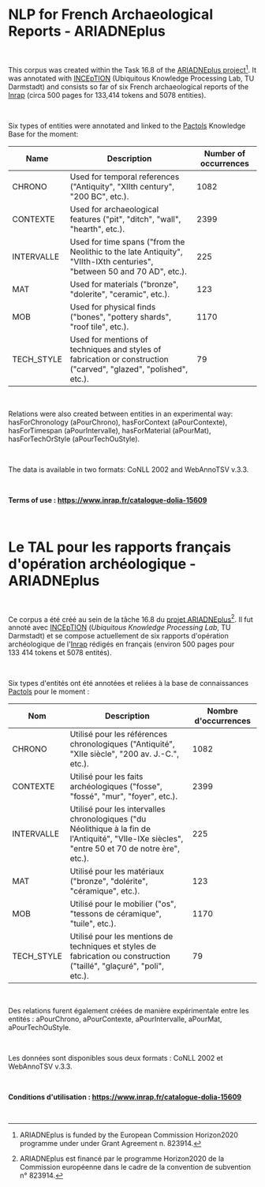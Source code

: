 # NLP for French Archaeological Reports - ARIADNEplus

<br>

This corpus was created within the Task 16.8 of the [ARIADNEplus project](https://ariadne-infrastructure.eu/)[^1]. It was annotated with [INCEpTION](https://inception-project.github.io/) (Ubiquitous Knowledge Processing Lab, TU Darmstadt) and consists so far of six French archaeological reports of the [Inrap](https://www.inrap.fr/) (circa 500 pages for 133,414 tokens and 5078 entities). 

<br>

Six types of entities were annotated and linked to the [Pactols](https://pactols.frantiq.fr/opentheso/) Knowledge Base for the moment: 

| **Name** | **Description** | **Number of occurrences** |
|----------|-----------------|---------------------------|
|     CHRONO     |      Used for temporal references ("Antiquity", "XIIth century", "200 BC", etc.).          |              1082             |
|     CONTEXTE     |        Used for archaeological features ("pit", "ditch", "wall", "hearth", etc.).         |              2399             |
|    INTERVALLE      |        Used for time spans ("from the Neolithic to the late Antiquity", "VIIth-IXth centuries", "between 50 and 70 AD", etc.).         |            225               |
|     MAT     |          Used for materials ("bronze", "dolerite", "ceramic", etc.).       |             123              |
|     MOB     |       Used for physical finds ("bones", "pottery shards", "roof tile", etc.).          |           1170                |
|    TECH_STYLE      |         Used for mentions of techniques and styles of fabrication or construction ("carved", "glazed", "polished", etc.).        |              79             |

<br>

Relations were also created between entities in an experimental way: hasForChronology (aPourChrono), hasForContext (aPourContexte), hasForTimespan (aPourIntervalle), hasForMaterial (aPourMat), hasForTechOrStyle (aPourTechOuStyle).

<br>

The data is available in two formats: CoNLL 2002 and WebAnnoTSV v.3.3.
 
<br>

**Terms of use : https://www.inrap.fr/catalogue-dolia-15609**

<br>

# Le TAL pour les rapports français d'opération archéologique - ARIADNEplus

<br>

Ce corpus a été créé au sein de la tâche 16.8 du [projet ARIADNEplus](https://ariadne-infrastructure.eu/)[^2]. Il fut annoté avec [INCEpTION](https://inception-project.github.io/) (*Ubiquitous Knowledge Processing Lab*, TU Darmstadt) et se compose actuellement de six rapports d'opération archéologique de l'[Inrap](https://www.inrap.fr/) rédigés en français (environ 500 pages pour 133&nbsp;414 tokens et 5078 entités).

<br>

Six types d'entités ont été annotées et reliées à la base de connaissances [Pactols](https://pactols.frantiq.fr/opentheso/) pour le moment : 

| **Nom** | **Description** | **Nombre d'occurrences** |
|----------|-----------------|---------------------------|
|     CHRONO     |      Utilisé pour les références chronologiques ("Antiquité", "XIIe siècle", "200 av. J.-C.", etc.).          |              1082             |
|     CONTEXTE     |        Utilisé pour les faits archéologiques ("fosse", "fossé", "mur", "foyer", etc.).         |              2399             |
|    INTERVALLE      |        Utilisé pour les intervalles chronologiques ("du Néolithique à la fin de l'Antiquité", "VIIe-IXe siècles", "entre 50 et 70 de notre ère", etc.).         |            225               |
|     MAT     |          Utilisé pour les matériaux ("bronze", "dolérite", "céramique", etc.).       |             123              |
|     MOB     |       Utilisé pour le mobilier ("os", "tessons de céramique", "tuile", etc.).          |           1170                |
|    TECH_STYLE      |         Utilisé pour les mentions de techniques et styles de fabrication ou construction ("taillé", "glaçuré", "poli", etc.).        |              79             |

<br>

Des relations furent également créées de manière expérimentale entre les entités : aPourChrono, aPourContexte, aPourIntervalle,  aPourMat, aPourTechOuStyle.

<br>

Les données sont disponibles sous deux formats : CoNLL 2002 et WebAnnoTSV v.3.3.

<br>

**Conditions d'utilisation : https://www.inrap.fr/catalogue-dolia-15609**

<br>

[^1]: ARIADNEplus is funded by the European Commission Horizon2020 programme under under Grant Agreement n. 823914.
[^2]: ARIADNEplus est financé par le programme Horizon2020 de la Commission européenne dans le cadre de la convention de subvention n° 823914.
